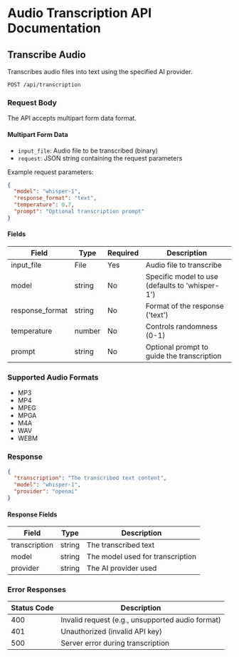 # Audio Transcription API Documentation

## Transcribe Audio

Transcribes audio files into text using the specified AI provider.

```http
POST /api/transcription
```

### Request Body

The API accepts multipart form data format.

#### Multipart Form Data

- `input_file`: Audio file to be transcribed (binary)
- `request`: JSON string containing the request parameters

Example request parameters:

```json
{
  "model": "whisper-1",
  "response_format": "text",
  "temperature": 0.7,
  "prompt": "Optional transcription prompt"
}
```

#### Fields

| Field           | Type   | Required | Description                                       |
| --------------- | ------ | -------- | ------------------------------------------------- |
| input_file      | File   | Yes      | Audio file to transcribe                          |
| model           | string | No       | Specific model to use (defaults to 'whisper-1')   |
| response_format | string | No       | Format of the response ('text') |
| temperature     | number | No       | Controls randomness (0-1)                         |
| prompt          | string | No       | Optional prompt to guide the transcription        |

### Supported Audio Formats

- MP3
- MP4
- MPEG
- MPGA
- M4A
- WAV
- WEBM

### Response

```json
{
  "transcription": "The transcribed text content",
  "model": "whisper-1",
  "provider": "openai"
}
```

#### Response Fields

| Field         | Type   | Description                      |
| ------------- | ------ | -------------------------------- |
| transcription | string | The transcribed text             |
| model         | string | The model used for transcription |
| provider      | string | The AI provider used             |

### Error Responses

| Status Code | Description                                      |
| ----------- | ------------------------------------------------ |
| 400         | Invalid request (e.g., unsupported audio format) |
| 401         | Unauthorized (invalid API key)                   |
| 500         | Server error during transcription                |
